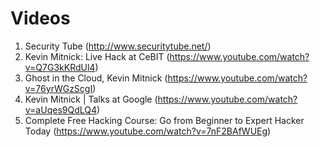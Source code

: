 # Videos

1. Security Tube (http://www.securitytube.net/)
2. Kevin Mitnick: Live Hack at CeBIT (https://www.youtube.com/watch?v=Q7G3kKRdUl4)
3. Ghost in the Cloud, Kevin Mitnick (https://www.youtube.com/watch?v=76yrWGzScgI)
4. Kevin Mitnick | Talks at Google (https://www.youtube.com/watch?v=aUqes9QdLQ4)
5. Complete Free Hacking Course: Go from Beginner to Expert Hacker Today (https://www.youtube.com/watch?v=7nF2BAfWUEg)